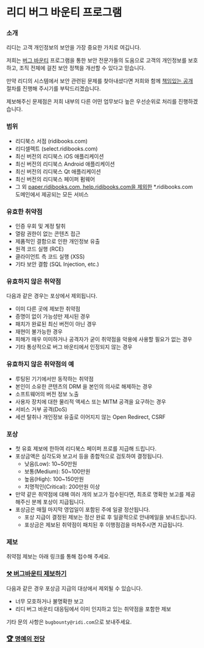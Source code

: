 # 리디 버그 바운티 프로그램

### 소개

리디는 고객 개인정보의 보안을 가장 중요한 가치로 여깁니다.

저희는 [버그 바운티](https://en.wikipedia.org/wiki/Bug_bounty_program) 프로그램을 통한 보안 전문가들의 도움으로 고객의 개인정보를 보호하고, 조직 전체에 걸친 보안 정책을 개선할 수 있다고 믿습니다.

만약 리디의 시스템에서 보안 관련된 문제를 찾아내셨다면 저희와 함께 [책임있는 공개](https://en.wikipedia.org/wiki/Responsible_disclosure) 절차를 진행해 주시기를 부탁드리겠습니다.

제보해주신 문제점은 저희 내부의 다른 어떤 업무보다 높은 우선순위로 처리를 진행하겠습니다.


### 범위

- 리디북스 서점 (ridibooks.com)
- 리디셀렉트 (select.ridibooks.com)
- 최신 버전의 리디북스 iOS 애플리케이션
- 최신 버전의 리디북스 Android 애플리케이션
- 최신 버전의 리디북스 Qt 애플리케이션
- 최신 버전의 리디북스 페이퍼 펌웨어
- 그 외 <u>paper.ridibooks.com, help.ridibooks.com을 제외한</u> *.ridibooks.com 도메인에서 제공되는 모든 서비스


### 유효한 취약점

- 인증 우회 및 계정 탈취
- 열람 권한이 없는 콘텐츠 접근
- 제품적인 결함으로 인한 개인정보 유출
- 원격 코드 실행 (RCE)
- 클라이언트 측 코드 실행 (XSS)
- 기타 보안 결함 (SQL Injection, etc.)


### 유효하지 않은 취약점

다음과 같은 경우는 포상에서 제외됩니다.

- 이미 다른 곳에 제보한 취약점
- 증명이 없이 가능성만 제시된 경우
- 패치가 완료된 최신 버전이 아닌 경우
- 재현이 불가능한 경우
- 피해가 매우 미미하거나 공격자가 굳이 취약점을 악용에 사용할 필요가 없는 경우
- 기타 통상적으로 버그 바운티에서 인정되지 않는 경우

### 유효하지 않은 취약점의 예

- 루팅된 기기에서만 동작하는 취약점
- 본인이 소유한 콘텐츠의 DRM 을 본인의 의사로 해제하는 경우
- 소프트웨어의 버전 정보 노출
- 사용자 장치에 대한 물리적 액세스 또는 MITM 공격을 요구하는 경우
- 서비스 거부 공격(DoS)
- 세션 탈취나 개인정보 유출로 이어지지 않는 Open Redirect, CSRF


### 포상

- 첫 유효 제보에 한하여 리디북스 페이퍼 프로를 지급해 드립니다.
- 포상금액은 심각도와 보고서 등을 종합적으로 검토하여 결정됩니다.
  - 낮음(Low): 10~50만원
  - 보통(Medium): 50~100만원
  - 높음(High): 100~150만원
  - 치명적인(Critical): 200만원 이상
- 만약 같은 취약점에 대해 여러 개의 보고가 접수된다면, 최초로 명확한 보고를 제공해주신 분께 포상이 지급됩니다.
- 포상금은 매월 마지막 영업일이 포함된 주에 일괄 정산됩니다.
  - 포상 지급이 결정된 제보는 정산 완료 후 일괄적으로 안내메일을 보내드립니다.
  - 포상금은 제보된 취약점이 패치된 후 이행점검을 마쳐주시면 지급됩니다.


### 제보

취약점 제보는 아래 링크를 통해 접수해 주세요.

### [⚒ 버그바운티 제보하기](https://ridi943244.typeform.com/to/D8pyfm)

다음과 같은 경우 포상금 지급의 대상에서 제외될 수 있습니다.
- 너무 모호하거나 불명확한 보고
- 리디 버그 바운티 대응팀에서 이미 인지하고 있는 취약점을 포함한 제보

기타 문의 사항은 `bugbounty@ridi.com`으로 보내주세요.

### [🏆 명예의 전당](/hall-of-fame "이미 접수는 되었으나 아직 공개되지 않은 취약점의 중복 제보를 막고, 중복 제보임의 공정성을 높이기 위해 에서 유효한 취약점 사례를 공개합니다.")
